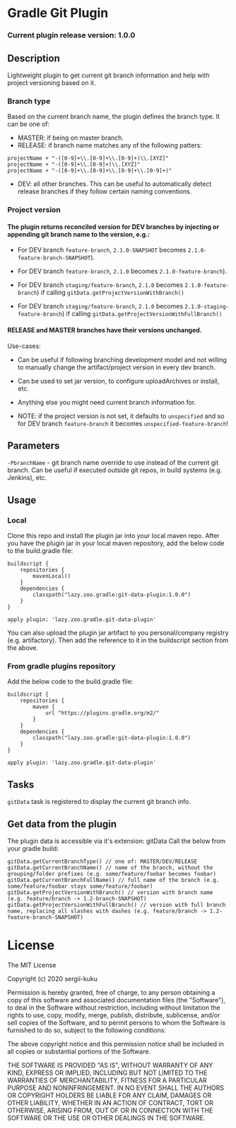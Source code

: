 # Gradle Git Plugin
### Current plugin release version: 1.0.0

## Description
Lightweight plugin to get current git branch information and help with project versioning based on it.

### Branch type
Based on the current branch name, the plugin defines the branch type. 
It can be one of:
- MASTER: if being on master branch.
- RELEASE: if branch name matches any of the following patters:
```
projectName + "-([0-9]+\\.[0-9]+\\.[0-9]+)\\.[XYZ]"
projectName + "-([0-9]+\\.[0-9]+)\\.[XYZ]"
projectName + "-([0-9]+\\.[0-9]+\\.[0-9]+\\.[0-9]+)"
```
- DEV: all other branches.
This can be useful to automatically detect release branches if they follow certain naming conventions.

### Project version
#### The plugin returns reconciled version for DEV branches by injecting or appending git branch name to the version, e.g.: 
- For DEV branch `feature-branch`, `2.1.0-SNAPSHOT` becomes `2.1.0-feature-branch-SNAPSHOT`).
- For DEV branch `feature-branch`, `2.1.0` becomes `2.1.0-feature-branch`).

- For DEV branch `staging/feature-branch`, `2.1.0` becomes `2.1.0-feature-branch`) if calling `gitData.getProjectVersionWithBranch()` 
- For DEV branch `staging/feature-branch`, `2.1.0` becomes `2.1.0-staging-feature-branch`) if calling `gitData.getProjectVersionWithFullBranch()` 

#### RELEASE and MASTER branches have their versions unchanged.

Use-cases:
- Can be useful if following branching development model and not willing to manually change the artifact/project version in every dev branch.
- Can be used to set jar version, to configure uploadArchives or install, etc.
- Anything else you might need current branch information for.

- NOTE: if the project version is not set, it defaults to `unspecified` and so for DEV branch `feature-branch` it becomes `unspecified-feature-branch`!

## Parameters
`-PbranchName` - git branch name override to use instead of the current git branch.
Can be useful if executed outside git repos, in build systems (e.g. Jenkins), etc.

## Usage
### Local 
Clone this repo and install the plugin jar into your local maven repo.
After you have the plugin jar in your local maven repository, add the below code to the build.gradle file:
```
buildscript {
    repositories {
        mavenLocal()
    }
    dependencies {
        classpath("lazy.zoo.gradle:git-data-plugin:1.0.0")
    }
}

apply plugin: 'lazy.zoo.gradle.git-data-plugin'
```
You can also upload the plugin jar artifact to you personal/company registry (e.g. artifactory). 
Then add the reference to it in the buildscript section from the above.
### From gradle plugins repository
Add the below code to the build.gradle file:
```
buildscript {
    repositories {
        maven {
            url "https://plugins.gradle.org/m2/"
        }
    }
    dependencies {
        classpath("lazy.zoo.gradle:git-data-plugin:1.0.0")
    }
}

apply plugin: 'lazy.zoo.gradle.git-data-plugin'
```

## Tasks
`gitData` task is registered to display the current git branch info.

## Get data from the plugin
The plugin data is accessible via it's extension: gitData
Call the below from your gradle build:
```
gitData.getCurrentBranchType() // one of: MASTER/DEV/RELEASE
gitData.getCurrentBranchName() // name of the branch, without the grouping/folder prefixes (e.g. some/feature/foobar becomes foobar)
gitData.getCurrentBranchFullName() // full name of the branch (e.g. some/feature/foobar stays some/feature/foobar)
gitData.getProjectVersionWithBranch() // version with branch name (e.g. feature/branch -> 1.2-branch-SNAPSHOT)
gitData.getProjectVersionWithFullBranch() // version with full branch name, replacing all slashes with dashes (e.g. feature/branch -> 1.2-feature-branch-SNAPSHOT)
```

# License
The MIT License

Copyright (c) 2020 sergii-kuku

Permission is hereby granted, free of charge, to any person obtaining a copy of this software and associated documentation files (the "Software"), to deal in the Software without restriction, including without limitation the rights to use, copy, modify, merge, publish, distribute, sublicense, and/or sell copies of the Software, and to permit persons to whom the Software is furnished to do so, subject to the following conditions:

The above copyright notice and this permission notice shall be included in all copies or substantial portions of the Software.

THE SOFTWARE IS PROVIDED "AS IS", WITHOUT WARRANTY OF ANY KIND, EXPRESS OR IMPLIED, INCLUDING BUT NOT LIMITED TO THE WARRANTIES OF MERCHANTABILITY, FITNESS FOR A PARTICULAR PURPOSE AND NONINFRINGEMENT. IN NO EVENT SHALL THE AUTHORS OR COPYRIGHT HOLDERS BE LIABLE FOR ANY CLAIM, DAMAGES OR OTHER LIABILITY, WHETHER IN AN ACTION OF CONTRACT, TORT OR OTHERWISE, ARISING FROM, OUT OF OR IN CONNECTION WITH THE SOFTWARE OR THE USE OR OTHER DEALINGS IN THE SOFTWARE.

